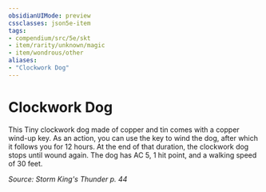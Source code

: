 ```yaml
---
obsidianUIMode: preview
cssclasses: json5e-item
tags:
- compendium/src/5e/skt
- item/rarity/unknown/magic
- item/wondrous/other
aliases: 
- "Clockwork Dog"
---
```

# Clockwork Dog



This Tiny clockwork dog made of copper and tin comes with a copper wind-up key. As an action, you can use the key to wind the dog, after which it follows you for 12 hours. At the end of that duration, the clockwork dog stops until wound again. The dog has AC 5, 1 hit point, and a walking speed of 30 feet.

*Source: Storm King's Thunder p. 44*